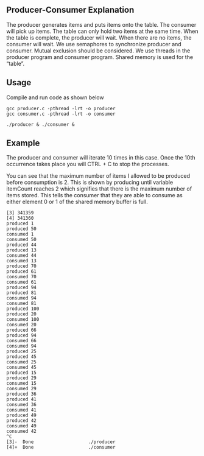## Producer-Consumer Explanation

The producer generates items and puts items onto the table. The consumer will pick up items. The table can only hold two items at the same time. When the table is complete, the producer will wait. When there are no items, the consumer will wait. We use semaphores to synchronize producer and consumer. Mutual exclusion should be considered. We use threads in the producer program and consumer program. Shared memory is used for the “table”.

## Usage

Compile and run code as shown below

```
gcc producer.c -pthread -lrt -o producer
gcc consumer.c -pthread -lrt -o consumer

./producer & ./consumer &
```

## Example

The producer and consumer will iterate 10 times in this case. Once the 10th occurrence takes place you will CTRL + C to stop the processes.

You can see that the maximum number of items I allowed to be produced before consumption is 2. This is shown by producing until variable itemCount reaches 2 which signifies that there is the maximum number of items stored. This tells the consumer that they are able to consume as either element 0 or 1 of the shared memory buffer is full.

```
[3] 341359
[4] 341360
produced 1
produced 50
consumed 1
consumed 50
produced 44
produced 13
consumed 44
consumed 13
produced 70
produced 61
consumed 70
consumed 61
produced 94
produced 81
consumed 94
consumed 81
produced 100
produced 20
consumed 100
consumed 20
produced 66
produced 94
consumed 66
consumed 94
produced 25
produced 45
consumed 25
consumed 45
produced 15
produced 29
consumed 15
consumed 29
produced 36
produced 41
consumed 36
consumed 41
produced 49
produced 42
consumed 49
consumed 42
^C
[3]-  Done                    ./producer
[4]+  Done                    ./consumer
```